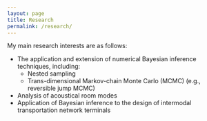 ```yaml
---
layout: page
title: Research
permalink: /research/
---
```


My main research interests are as follows:

* The application and extension of numerical Bayesian inference techniques, including:
    - Nested sampling
    - Trans-dimensional Markov-chain Monte Carlo (MCMC) (e.g., reversible jump MCMC)
* Analysis of acoustical room modes
* Application of Bayesian inference to the design of intermodal transportation network terminals
